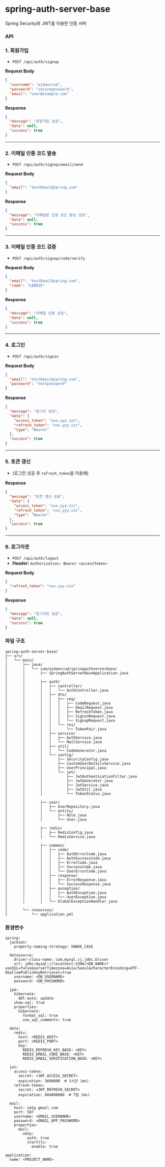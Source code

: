 ﻿# spring-auth-server-base

Spring Security와 JWT를 이용한 인증 서버

### API
### 1. 회원가입

- `POST /api/auth/signup`

**Request Body**
```json
{
  "username": "wjdansrud",
  "password": "securepassword",
  "email": "user@example.com"
}
```

**Response**
```json
{
  "message": "회원가입 성공",
  "data": null,
  "success": true
}
```

---

### 2. 이메일 인증 코드 발송

- `POST /api/auth/signup/email/send`

**Request Body**
```json
{
  "email": "testEmail@spring.com"
}
```

**Response**
```json
{
  "message": "이메일로 인증 코드 발송 성공",
  "data": null,
  "success": true
}
```

---

### 3. 이메일 인증 코드 검증

- `POST /api/auth/signup/code/verify`

**Request Body**
```json
{
  "email": "testEmail@spring.com",
  "code": "LQ0D29"
}
```

**Response**
```json
{
  "message": "이메일 인증 성공",
  "data": null,
  "success": true
}
```

---

### 4. 로그인

- `POST /api/auth/signin`

**Request Body**
```json
{
  "email": "testEmail@spring.com",
  "password": "testpassword"
}
```

**Response**
```json
{
  "message": "로그인 성공",
  "data": {
    "access_token": "xxx.yyy.zzz",
    "refresh_token": "xxx.yyy.zzz",
    "type": "Bearer"
  },
  "success": true
}
```

---

### 5. 토큰 갱신

- (로그인 성공 후 `refresh_token`을 이용해)

**Response**
```json
{
  "message": "토큰 갱신 성공",
  "data": {
    "access_token": "xxx.yyy.zzz",
    "refresh_token": "xxx.yyy.zzz",
    "type": "Bearer"
  },
  "success": true
}
```

---

### 6. 로그아웃

- `POST /api/auth/logout`  
- **Header:** `Authorization: Bearer <accessToken>`

**Request Body**
```json
{
  "refresh_token": "xxx.yyy.zzz"
}
```

**Response**
```json
{
  "message": "로그아웃 성공",
  "data": null,
  "success": true
}
```

### 파일 구조

```
spring-auth-server-base/
├── src/
│   └── main/
│       ├── java/
│       │   └── com/wjdansrud/springauthserverbase/
│       │       ├── SpringAuthServerBaseApplication.java
│       │
│       │       ├── auth/
│       │       │   ├── controller/
│       │       │   │   └── AuthController.java
│       │       │   ├── dto/
│       │       │   │   ├── req/
│       │       │   │   │   ├── CodeRequest.java
│       │       │   │   │   ├── EmailRequest.java
│       │       │   │   │   ├── RefreshToken.java
│       │       │   │   │   ├── SigninRequest.java
│       │       │   │   │   └── SignupRequest.java
│       │       │   │   └── res/
│       │       │   │       └── TokenPair.java
│       │       │   ├── service/
│       │       │   │   ├── AuthService.java
│       │       │   │   └── MailService.java
│       │       │   ├── util/
│       │       │   │   └── CodeGenerator.java
│       │       │   └── config/
│       │       │       ├── SecurityConfig.java
│       │       │       ├── CustomUserDetailsService.java
│       │       │       ├── UserPrincipal.java
│       │       │       └── jwt/
│       │       │           ├── JwtAuthenticationFilter.java
│       │       │           ├── JwtGenerator.java
│       │       │           ├── JwtService.java
│       │       │           ├── JwtUtil.java
│       │       │           └── TokenStatus.java
│       │
│       │       ├── user/
│       │       │   ├── UserRepository.java
│       │       │   └── entity/
│       │       │       ├── Role.java
│       │       │       └── User.java
│       │
│       │       ├── redis/
│       │       │   ├── RedisConfig.java
│       │       │   └── RedisService.java
│       │
│       │       ├── common/
│       │       │   ├── code/
│       │       │   │   ├── AuthErrorCode.java
│       │       │   │   ├── AuthSuccessCode.java
│       │       │   │   ├── ErrorCode.java
│       │       │   │   ├── SuccessCode.java
│       │       │   │   └── UserErrorCode.java
│       │       │   ├── response/
│       │       │   │   ├── ErrorResponse.java
│       │       │   │   └── SuccessResponse.java
│       │       │   ├── exception/
│       │       │   │   ├── AuthException.java
│       │       │   │   └── UserException.java
│       │       │   └── GlobalExceptionHandler.java
│
│       └── resources/
│           └── application.yml

```

### 환경변수

```
spring:
  jackson:
    property-naming-strategy: SNAKE_CASE

  datasource:
    driver-class-name: com.mysql.cj.jdbc.Driver
    url: jdbc:mysql://localhost:3306/<DB_NAME>?useSSL=false&serverTimezone=Asia/Seoul&characterEncoding=UTF-8&allowPublicKeyRetrieval=true
    username: <DB_USERNAME>
    password: <DB_PASSWORD>

  jpa:
    hibernate:
      ddl-auto: update
    show-sql: true
    properties:
      hibernate:
        format_sql: true
        use_sql_comments: true

  data:
    redis:
      host: <REDIS_HOST>
      port: <REDIS_PORT>
      key:
        REDIS_REFRESH_KEY_BASE: <KEY>
        REDIS_EMAIL_CODE_BASE: <KEY>
        REDIS_EMAIL_VERIFICATION_BASE: <KEY>

  jwt:
    access-token:
      secret: <JWT_ACCESS_SECRET>
      expiration: 3600000  # 1시간 (ms)
    refresh-token:
      secret: <JWT_REFRESH_SECRET>
      expiration: 604800000  # 7일 (ms)

  mail:
    host: smtp.gmail.com
    port: 587
    username: <EMAIL_USERNAME>
    password: <EMAIL_APP_PASSWORD>
    properties:
      mail:
        smtp:
          auth: true
          starttls:
            enable: true

application:
  name: <PROJECT_NAME>

```

